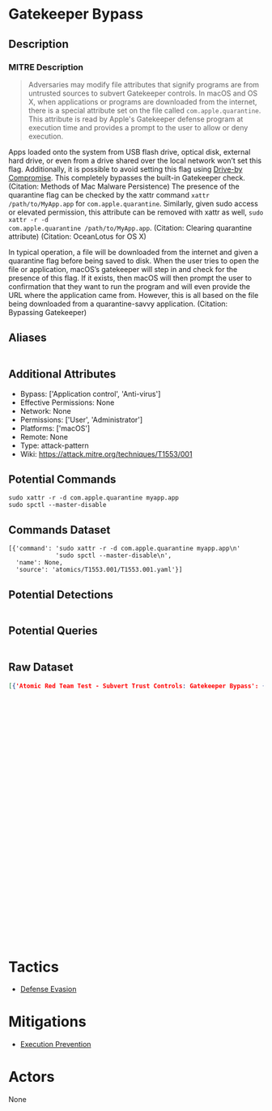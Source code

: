 
# Gatekeeper Bypass

## Description

### MITRE Description

> Adversaries may modify file attributes that signify programs are from untrusted sources to subvert Gatekeeper controls. In macOS and OS X, when applications or programs are downloaded from the internet, there is a special attribute set on the file called <code>com.apple.quarantine</code>. This attribute is read by Apple's Gatekeeper defense program at execution time and provides a prompt to the user to allow or deny execution. 

Apps loaded onto the system from USB flash drive, optical disk, external hard drive, or even from a drive shared over the local network won’t set this flag. Additionally, it is possible to avoid setting this flag using [Drive-by Compromise](https://attack.mitre.org/techniques/T1189). This completely bypasses the built-in Gatekeeper check. (Citation: Methods of Mac Malware Persistence) The presence of the quarantine flag can be checked by the xattr command <code>xattr /path/to/MyApp.app</code> for <code>com.apple.quarantine</code>. Similarly, given sudo access or elevated permission, this attribute can be removed with xattr as well, <code>sudo xattr -r -d com.apple.quarantine /path/to/MyApp.app</code>. (Citation: Clearing quarantine attribute) (Citation: OceanLotus for OS X)
 
In typical operation, a file will be downloaded from the internet and given a quarantine flag before being saved to disk. When the user tries to open the file or application, macOS’s gatekeeper will step in and check for the presence of this flag. If it exists, then macOS will then prompt the user to confirmation that they want to run the program and will even provide the URL where the application came from. However, this is all based on the file being downloaded from a quarantine-savvy application. (Citation: Bypassing Gatekeeper)

## Aliases

```

```

## Additional Attributes

* Bypass: ['Application control', 'Anti-virus']
* Effective Permissions: None
* Network: None
* Permissions: ['User', 'Administrator']
* Platforms: ['macOS']
* Remote: None
* Type: attack-pattern
* Wiki: https://attack.mitre.org/techniques/T1553/001

## Potential Commands

```
sudo xattr -r -d com.apple.quarantine myapp.app
sudo spctl --master-disable
```

## Commands Dataset

```
[{'command': 'sudo xattr -r -d com.apple.quarantine myapp.app\n'
             'sudo spctl --master-disable\n',
  'name': None,
  'source': 'atomics/T1553.001/T1553.001.yaml'}]
```

## Potential Detections

```json

```

## Potential Queries

```json

```

## Raw Dataset

```json
[{'Atomic Red Team Test - Subvert Trust Controls: Gatekeeper Bypass': {'atomic_tests': [{'auto_generated_guid': 'fb3d46c6-9480-4803-8d7d-ce676e1f1a9b',
                                                                                         'description': 'Gatekeeper '
                                                                                                        'Bypass '
                                                                                                        'via '
                                                                                                        'command '
                                                                                                        'line\n',
                                                                                         'executor': {'command': 'sudo '
                                                                                                                 'xattr '
                                                                                                                 '-r '
                                                                                                                 '-d '
                                                                                                                 'com.apple.quarantine '
                                                                                                                 '#{app_path}\n'
                                                                                                                 'sudo '
                                                                                                                 'spctl '
                                                                                                                 '--master-disable\n',
                                                                                                      'elevation_required': True,
                                                                                                      'name': 'sh'},
                                                                                         'input_arguments': {'app_path': {'default': 'myapp.app',
                                                                                                                          'description': 'Path '
                                                                                                                                         'to '
                                                                                                                                         'app '
                                                                                                                                         'to '
                                                                                                                                         'be '
                                                                                                                                         'used',
                                                                                                                          'type': 'Path'}},
                                                                                         'name': 'Gatekeeper '
                                                                                                 'Bypass',
                                                                                         'supported_platforms': ['macos']}],
                                                                       'attack_technique': 'T1553.001',
                                                                       'display_name': 'Subvert '
                                                                                       'Trust '
                                                                                       'Controls: '
                                                                                       'Gatekeeper '
                                                                                       'Bypass'}}]
```

# Tactics


* [Defense Evasion](../tactics/Defense-Evasion.md)


# Mitigations


* [Execution Prevention](../mitigations/Execution-Prevention.md)


# Actors

None

